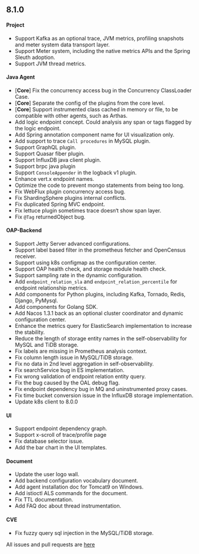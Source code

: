 ## 8.1.0

#### Project
* Support Kafka as an optional trace, JVM metrics, profiling snapshots and meter system data transport layer.
* Support Meter system, including the native metrics APIs and the Spring Sleuth adoption.
* Support JVM thread metrics.  

#### Java Agent
* [**Core**] Fix the concurrency access bug in the Concurrency ClassLoader Case. 
* [**Core**] Separate the config of the plugins from the core level.
* [**Core**] Support instrumented class cached in memory or file, to be compatible with other agents, such as Arthas.
* Add logic endpoint concept. Could analysis any span or tags flagged by the logic endpoint.
* Add Spring annotation component name for UI visualization only.
* Add support to trace `Call procedures` in MySQL plugin.
* Support GraphQL plugin.
* Support Quasar fiber plugin.
* Support InfluxDB java client plugin.
* Support brpc java plugin
* Support `ConsoleAppender` in the logback v1 plugin.
* Enhance vert.x endpoint names.
* Optimize the code to prevent mongo statements from being too long.
* Fix WebFlux plugin concurrency access bug.
* Fix ShardingSphere plugins internal conflicts.
* Fix duplicated Spring MVC endpoint.
* Fix lettuce plugin sometimes trace doesn‘t show span layer. 
* Fix `@Tag` returnedObject bug.

#### OAP-Backend
* Support Jetty Server advanced configurations.
* Support label based filter in the prometheus fetcher and OpenCensus receiver.
* Support using k8s configmap as the configuration center.
* Support OAP health check, and storage module health check.
* Support sampling rate in the dynamic configuration.
* Add `endpoint_relation_sla` and `endpoint_relation_percentile` for endpoint relationship metrics.
* Add components for Python plugins, including Kafka, Tornado, Redis, Django, PyMysql.
* Add components for Golang SDK.
* Add Nacos 1.3.1 back as an optional cluster coordinator and dynamic configuration center.
* Enhance the metrics query for ElasticSearch implementation to increase the stability.
* Reduce the length of storage entity names in the self-observability for MySQL and TiDB storage.
* Fix labels are missing in Prometheus analysis context.
* Fix column length issue in MySQL/TiDB storage.
* Fix no data in 2nd level aggregation in self-observability. 
* Fix searchService bug in ES implementation.
* Fix wrong validation of endpoint relation entity query.
* Fix the bug caused by the OAL debug flag.
* Fix endpoint dependency bug in MQ and uninstrumented proxy cases.
* Fix time bucket conversion issue in the InfluxDB storage implementation.
* Update k8s client to 8.0.0

#### UI
* Support endpoint dependency graph.
* Support x-scroll of trace/profile page
* Fix database selector issue.
* Add the bar chart in the UI templates.

#### Document
* Update the user logo wall.
* Add backend configuration vocabulary document.
* Add agent installation doc for Tomcat9 on Windows.
* Add istioctl ALS commands for the document.
* Fix TTL documentation.
* Add FAQ doc about thread instrumentation.

#### CVE
* Fix fuzzy query sql injection in the MySQL/TiDB storage. 

All issues and pull requests are [here](https://github.com/apache/skywalking/milestone/52?closed=1)

